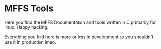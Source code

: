# MFFS Tools

Here you find the MFFS Documentation and tools written in C primarily for linux. Happy hacking.

Everything you find here is more or less in development so you shouldn't use it in production lmao.
